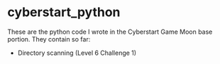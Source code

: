 # cyberstart_python

These are the python code I wrote in the Cyberstart Game Moon base portion. They contain so far:
* Directory scanning (Level 6 Challenge 1)
